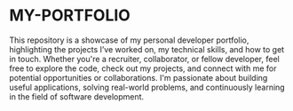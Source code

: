 # MY-PORTFOLIO
This repository is a showcase of my personal developer portfolio, highlighting the projects I’ve worked on, my technical skills, and how to get in touch. Whether you're a recruiter, collaborator, or fellow developer, feel free to explore the code, check out my projects, and connect with me for potential opportunities or collaborations. I'm passionate about building useful applications, solving real-world problems, and continuously learning in the field of software development.
